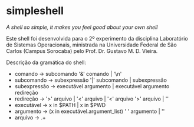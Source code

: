 # simpleshell

*A shell so simple, it makes you feel good about your own shell*

Este shell foi desenvolvida para o 2º experimento da disciplina Laboratório de Sistemas Operacionais,
ministrada na Universidade Federal de São Carlos (Campus Sorocaba) pelo Prof. Dr. Gustavo M. D. Vieira.

Descrição da gramática do shell:
* comando → subcomando '&' comando | '\n'
* subcomando → subexpressão '|' subcomando | subexpressão
* subexpressão → executável argumento | executável argumento redireção
* redireção → '>' arquivo | '<' arquivo | '<' arquivo '>' arquivo | ''
* executável → x in $PATH | x in $PWD
* argumento → (x in executável.argument\_list) ' ' argumento | ''
* arquivo → .+
